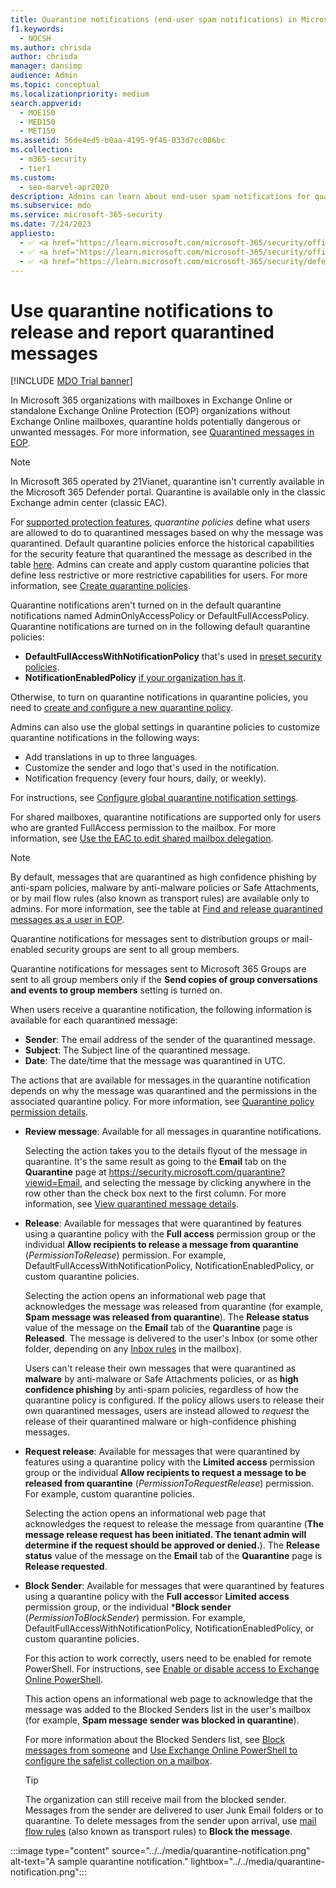 ```yaml
---
title: Quarantine notifications (end-user spam notifications) in Microsoft 365
f1.keywords:
  - NOCSH
ms.author: chrisda
author: chrisda
manager: dansimp
audience: Admin
ms.topic: conceptual
ms.localizationpriority: medium
search.appverid:
  - MOE150
  - MED150
  - MET150
ms.assetid: 56de4ed5-b0aa-4195-9f46-033d7cc086bc
ms.collection:
  - m365-security
  - tier1
ms.custom:
  - seo-marvel-apr2020
description: Admins can learn about end-user spam notifications for quarantined messages in Exchange Online Protection (EOP).
ms.subservice: mdo
ms.service: microsoft-365-security
ms.date: 7/24/2023
appliesto:
  - ✅ <a href="https://learn.microsoft.com/microsoft-365/security/office-365-security/eop-about" target="_blank">Exchange Online Protection</a>
  - ✅ <a href="https://learn.microsoft.com/microsoft-365/security/office-365-security/microsoft-defender-for-office-365-product-overview#microsoft-defender-for-office-365-plan-1-vs-plan-2-cheat-sheet" target="_blank">Microsoft Defender for Office 365 plan 1 and plan 2</a>
  - ✅ <a href="https://learn.microsoft.com/microsoft-365/security/defender/microsoft-365-defender" target="_blank">Microsoft 365 Defender</a>
---
```


# Use quarantine notifications to release and report quarantined messages

[!INCLUDE [MDO Trial banner](../includes/mdo-trial-banner.md)]

In Microsoft 365 organizations with mailboxes in Exchange Online or standalone Exchange Online Protection (EOP) organizations without Exchange Online mailboxes, quarantine holds potentially dangerous or unwanted messages. For more information, see [Quarantined messages in EOP](quarantine-about.md).

> [!NOTE]
> In Microsoft 365 operated by 21Vianet, quarantine isn't currently available in the Microsoft 365 Defender portal. Quarantine is available only in the classic Exchange admin center (classic EAC).

For [supported protection features](quarantine-policies.md#step-2-assign-a-quarantine-policy-to-supported-features), _quarantine policies_ define what users are allowed to do to quarantined messages based on why the message was quarantined. Default quarantine policies enforce the historical capabilities for the security feature that quarantined the message as described in the table [here](quarantine-end-user.md). Admins can create and apply custom quarantine policies that define less restrictive or more restrictive capabilities for users. For more information, see [Create quarantine policies](quarantine-policies.md#step-1-create-quarantine-policies-in-the-microsoft-365-defender-portal).

Quarantine notifications aren't turned on in the default quarantine notifications named AdminOnlyAccessPolicy or DefaultFullAccessPolicy. Quarantine notifications are turned on in the following default quarantine policies:

- **DefaultFullAccessWithNotificationPolicy** that's used in [preset security policies](preset-security-policies.md).
- **NotificationEnabledPolicy** [if your organization has it](quarantine-policies.md#full-access-permissions-and-quarantine-notifications).

Otherwise, to turn on quarantine notifications in quarantine policies, you need to [create and configure a new quarantine policy](quarantine-policies.md#step-1-create-quarantine-policies-in-the-microsoft-365-defender-portal).

Admins can also use the global settings in quarantine policies to customize quarantine notifications in the following ways:

- Add translations in up to three languages.
- Customize the sender and logo that's used in the notification.
- Notification frequency (every four hours, daily, or weekly).

For instructions, see [Configure global quarantine notification settings](quarantine-policies.md#configure-global-quarantine-notification-settings-in-the-microsoft-365-defender-portal).

For shared mailboxes, quarantine notifications are supported only for users who are granted FullAccess permission to the mailbox. For more information, see [Use the EAC to edit shared mailbox delegation](/Exchange/collaboration-exo/shared-mailboxes#use-the-eac-to-edit-shared-mailbox-delegation).

> [!NOTE]
> By default, messages that are quarantined as high confidence phishing by anti-spam policies, malware by anti-malware policies or Safe Attachments, or by mail flow rules (also known as transport rules) are available only to admins. For more information, see the table at [Find and release quarantined messages as a user in EOP](quarantine-end-user.md).
>
> Quarantine notifications for messages sent to distribution groups or mail-enabled security groups are sent to all group members.
>
> Quarantine notifications for messages sent to Microsoft 365 Groups are sent to all group members only if the **Send copies of group conversations and events to group members** setting is turned on.

When users receive a quarantine notification, the following information is available for each quarantined message:

- **Sender**: The email address of the sender of the quarantined message.
- **Subject**: The Subject line of the quarantined message.
- **Date**: The date/time that the message was quarantined in UTC.

The actions that are available for messages in the quarantine notification depends on why the message was quarantined and the permissions in the associated quarantine policy. For more information, see [Quarantine policy permission details](quarantine-policies.md#quarantine-policy-permission-details).

- **Review message**: Available for all messages in quarantine notifications.

  Selecting the action takes you to the details flyout of the message in quarantine. It's the same result as going to the **Email** tab on the **Quarantine** page at <https://security.microsoft.com/quarantine?viewid=Email>, and selecting the message by clicking anywhere in the row other than the check box next to the first column. For more information, see [View quarantined message details](quarantine-end-user.md#view-quarantined-message-details).

- **Release**: Available for messages that were quarantined by features using a quarantine policy with the **Full access** permission group or the individual **Allow recipients to release a message from quarantine** (_PermissionToRelease_) permission. For example, DefaultFullAccessWithNotificationPolicy, NotificationEnabledPolicy, or custom quarantine policies.

  Selecting the action opens an informational web page that acknowledges the message was released from quarantine (for example, **Spam message was released from quarantine**). The **Release status** value of the message on the **Email** tab of the **Quarantine** page is **Released**. The message is delivered to the user's Inbox (or some other folder, depending on any [Inbox rules](https://support.microsoft.com/office/c24f5dea-9465-4df4-ad17-a50704d66c59) in the mailbox).

  Users can't release their own messages that were quarantined as **malware** by anti-malware or Safe Attachments policies, or as **high confidence phishing** by anti-spam policies, regardless of how the quarantine policy is configured. If the policy allows users to release their own quarantined messages, users are instead allowed to _request_ the release of their quarantined malware or high-confidence phishing messages.

- **Request release**: Available for messages that were quarantined by features using a quarantine policy with the **Limited access** permission group or the individual **Allow recipients to request a message to be released from quarantine** (_PermissionToRequestRelease_) permission. For example, custom quarantine policies.

  Selecting the action opens an informational web page that acknowledges the request to release the message from quarantine (**The message release request has been initiated. The tenant admin will determine if the request should be approved or denied.**). The **Release status** value of the message on the **Email** tab of the **Quarantine** page is **Release requested**.

- **Block Sender**: Available for messages that were quarantined by features using a quarantine policy with the **Full access**or **Limited access** permission group, or the individual ***Block sender** (_PermissionToBlockSender_) permission. For example, DefaultFullAccessWithNotificationPolicy, NotificationEnabledPolicy, or custom quarantine policies.

  For this action to work correctly, users need to be enabled for remote PowerShell. For instructions, see [Enable or disable access to Exchange Online PowerShell](/powershell/exchange/disable-access-to-exchange-online-powershell).

  This action opens an informational web page to acknowledge that the message was added to the Blocked Senders list in the user's mailbox (for example, **Spam message sender was blocked in quarantine**).

  For more information about the Blocked Senders list, see [Block messages from someone](https://support.microsoft.com/office/274ae301-5db2-4aad-be21-25413cede077#__toc304379667) and [Use Exchange Online PowerShell to configure the safelist collection on a mailbox](configure-junk-email-settings-on-exo-mailboxes.md#use-exchange-online-powershell-to-configure-the-safelist-collection-on-a-mailbox).

  > [!TIP]
  > The organization can still receive mail from the blocked sender. Messages from the sender are delivered to user Junk Email folders or to quarantine. To delete messages from the sender upon arrival, use [mail flow rules](/exchange/security-and-compliance/mail-flow-rules/mail-flow-rules) (also known as transport rules) to **Block the message**.

:::image type="content" source="../../media/quarantine-notification.png" alt-text="A sample quarantine notification." lightbox="../../media/quarantine-notification.png":::
